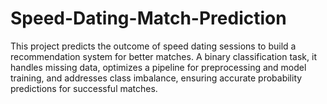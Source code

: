 # Speed-Dating-Match-Prediction
This project predicts the outcome of speed dating sessions to build a recommendation system for better matches. A binary classification task, it handles missing data, optimizes a pipeline for preprocessing and model training, and addresses class imbalance, ensuring accurate probability predictions for successful matches.
